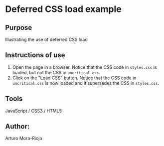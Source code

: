# Deferred CSS load example

## Purpose
Illustrating the use of deferred CSS load

## Instructions of use
1. Open the page in a browser. Notice that the CSS code in `styles.css` is loaded, but not the CSS in `uncritical.css`.
2. Click on the "Load CSS" button. Notice that the CSS code in `uncritical.css` is now loaded and it supersedes the CSS in `styles.css`.

## Tools
JavaScript / CSS3 / HTML5

## Author:
Arturo Mora-Rioja
